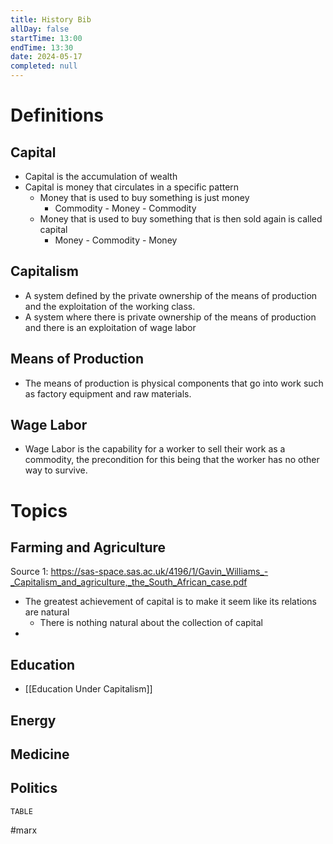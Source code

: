 ```yaml
---
title: History Bib
allDay: false
startTime: 13:00
endTime: 13:30
date: 2024-05-17
completed: null
---
```

# Definitions
## Capital
- Capital is the accumulation of wealth
- Capital is money that circulates in a specific pattern
	- Money that is used to buy something is just money
		- Commodity - Money - Commodity
	- Money that is used to buy something that is then sold again is called capital
		- Money - Commodity - Money
## Capitalism
- A system defined by the private ownership of the means of production and the exploitation of the working class.
- A system where there is private ownership of the means of production and there is an exploitation of wage labor
## Means of Production 
- The means of production is physical components that go into work such as factory equipment and raw materials.
## Wage Labor
- Wage Labor is the capability for a worker to sell their work as a commodity, the precondition for this being that the worker has no other way to survive.

# Topics
## Farming and Agriculture
Source 1:
https://sas-space.sas.ac.uk/4196/1/Gavin_Williams_-_Capitalism_and_agriculture,_the_South_African_case.pdf
- The greatest achievement of capital is to make it seem like its relations are natural
	- There is nothing natural about the collection of capital
- 
## Education
- [[Education Under Capitalism]]
## Energy
## Medicine
## Politics

```dataview
TABLE 
```

#marx
